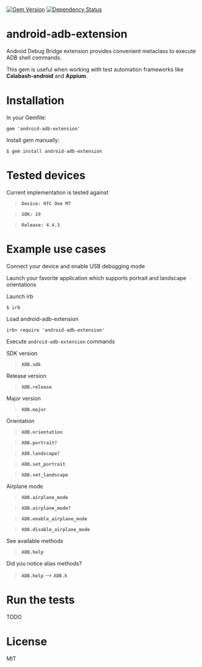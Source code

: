 [![Gem Version](https://badge.fury.io/rb/android-adb-extension.svg)](http://badge.fury.io/rb/android-adb-extension)
[![Dependency Status](https://gemnasium.com/JaniJegoroff/android-adb-extension.svg)](https://gemnasium.com/JaniJegoroff/android-adb-extension)

android-adb-extension
==========

Android Debug Bridge extension provides convenient metaclass to execute ADB shell commands.

This gem is useful when working with test automation frameworks like **Calabash-android** and **Appium**.

Installation
==========

In your Gemfile:

`gem 'android-adb-extension'`

Install gem manually:

`$ gem install android-adb-extension`

Tested devices
==========

Current implementation is tested against

> **`Device: HTC One M7`**

> **`SDK: 19`**

> **`Release: 4.4.3`**

Example use cases
==========

Connect your device and enable USB debugging mode

Launch your favorite application which supports portrait and landscape orientations

Launch irb

`$ irb`

Load android-adb-extension

`irb> require 'android-adb-extension'`

Execute `android-adb-extension` commands

SDK version

> **`ADB.sdk`**

Release version

> **`ADB.release`**

Major version

> **`ADB.major`**

Orientation

> **`ADB.orientation`**

> **`ADB.portrait?`**

> **`ADB.landscape?`**

> **`ADB.set_portrait`**

> **`ADB.set_landscape`**

Airplane mode

> **`ADB.airplane_mode`**

> **`ADB.airplane_mode?`**

> **`ADB.enable_airplane_mode`**

> **`ADB.disable_airplane_mode`**

See available methods

> **`ADB.help`**

Did you notice alias methods?

> **`ADB.help`** --> **`ADB.h`**

Run the tests
==========

TODO

License
==========

MIT
